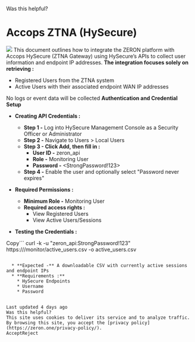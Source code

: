 
Was this helpful?
# Accops ZTNA (HySecure)
![](https://docs.zeron.one/~gitbook/image?url=https%3A%2F%2F4211542702-files.gitbook.io%2F%7E%2Ffiles%2Fv0%2Fb%2Fgitbook-x-prod.appspot.com%2Fo%2Fspaces%252FQPfbdyLrtbE8w5R9rmvH%252Fuploads%252FZjTGYh9RrSE0rgZEZFq3%252FAccops_Logo.653bdac-2.svg%3Falt%3Dmedia%26token%3D59a4227e-e4bd-4a0f-ac11-2c3c66cf8d83&width=768&dpr=4&quality=100&sign=18ab0155&sv=2)
This document outlines how to integrate the ZERON platform with Accops HySecure (ZTNA Gateway) using HySecure’s APIs to collect user information and endpoint IP addresses. **The integration focuses solely on retrieving :**
  * Registered Users from the ZTNA system 
  * Active Users with their associated endpoint WAN IP addresses 


No logs or event data will be collected 
**Authentication and Credential Setup**[](https://docs.zeron.one/integrations/accops-ztna-hysecure#authentication-and-credential-setup)
  * **Creating API Credentials :**
    * **Step 1 -** Log into HySecure Management Console as a Security Officer or Administrator 
    * **Step 2 -** Navigate to Users > Local Users 
    * **Step 3 - Click Add, then fill in :**
      * **User ID -** zeron_api 
      * **Role -** Monitoring User 
      * **Password -** <StrongPassword!123>
    * **Step 4 -** Enable the user and optionally select "Password never expires"


  * **Required Permissions :**
    * **Minimum Role -** Monitoring User 
    * **Required access rights :**
      * View Registered Users 
      * View Active Users/Sessions 


  * **Testing the Credentials :**


Copy```
curl -k -u "zeron_api:StrongPassword!123" https://<HySecure-IP>/monitor/active_users.csv -o active_users.csv
```

  * **Expected -** A downloadable CSV with currently active sessions and endpoint IPs 
  * **Requirements :**
    * HySecure Endpoints
    * Username
    * Password


Last updated 4 days ago
Was this helpful?
This site uses cookies to deliver its service and to analyze traffic. By browsing this site, you accept the [privacy policy](https://zeron.one/privacy-policy/).
AcceptReject
